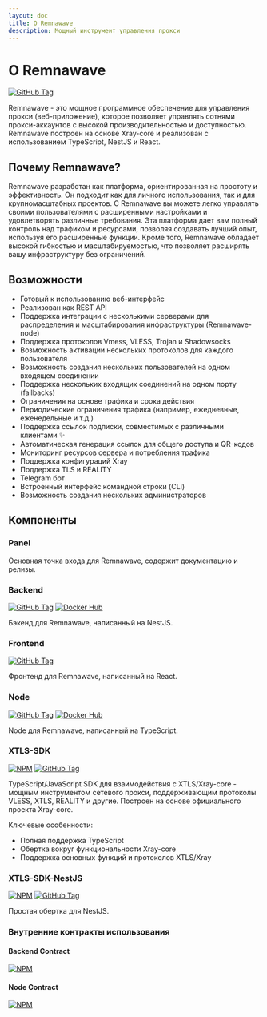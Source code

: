 ```yaml
---
layout: doc
title: О Remnawave
description: Мощный инструмент управления прокси
---
```


# О Remnawave

[![GitHub Tag](https://img.shields.io/github/v/tag/remnawave/panel?sort=semver&style=for-the-badge&logo=github&label=Panel)](https://github.com/remnawave/panel)

Remnawave - это мощное программное обеспечение для управления прокси (веб-приложение), которое позволяет управлять сотнями прокси-аккаунтов с высокой производительностью и доступностью. Remnawave построен на основе Xray-core и реализован с использованием TypeScript, NestJS и React.

## Почему Remnawave?

Remnawave разработан как платформа, ориентированная на простоту и эффективность. Он подходит как для личного использования, так и для крупномасштабных проектов. С Remnawave вы можете легко управлять своими пользователями с расширенными настройками и удовлетворять различные требования. Эта платформа дает вам полный контроль над трафиком и ресурсами, позволяя создавать лучший опыт, используя его расширенные функции. Кроме того, Remnawave обладает высокой гибкостью и масштабируемостью, что позволяет расширять вашу инфраструктуру без ограничений.

## Возможности

- Готовый к использованию веб-интерфейс
- Реализован как REST API
- Поддержка интеграции с несколькими серверами для распределения и масштабирования инфраструктуры (Remnawave-node)
- Поддержка протоколов Vmess, VLESS, Trojan и Shadowsocks
- Возможность активации нескольких протоколов для каждого пользователя
- Возможность создания нескольких пользователей на одном входящем соединении
- Поддержка нескольких входящих соединений на одном порту (fallbacks)
- Ограничения на основе трафика и срока действия
- Периодические ограничения трафика (например, ежедневные, еженедельные и т.д.)
- Поддержка ссылок подписки, совместимых с различными клиентами ✨
- Автоматическая генерация ссылок для общего доступа и QR-кодов
- Мониторинг ресурсов сервера и потребления трафика
- Поддержка конфигураций Xray
- Поддержка TLS и REALITY
- Telegram бот
- Встроенный интерфейс командной строки (CLI)
- Возможность создания нескольких администраторов

## Компоненты

### Panel

Основная точка входа для Remnawave, содержит документацию и релизы.

### Backend

[![GitHub Tag](https://img.shields.io/github/v/tag/remnawave/backend?sort=semver&style=for-the-badge&logo=github&label=Backend)](https://github.com/remnawave/backend)
[![Docker Hub](https://img.shields.io/docker/v/remnawave/backend?sort=semver&style=for-the-badge&logo=github&label=Docker)](https://hub.docker.com/r/remnawave/backend)

Бэкенд для Remnawave, написанный на NestJS.

### Frontend

[![GitHub Tag](https://img.shields.io/github/v/tag/remnawave/frontend?sort=semver&style=for-the-badge&logo=github&label=Frontend)](https://github.com/remnawave/frontend)

Фронтенд для Remnawave, написанный на React.

### Node

[![GitHub Tag](https://img.shields.io/github/v/tag/remnawave/node?sort=semver&style=for-the-badge&logo=github&label=Node)](https://github.com/remnawave/node)
[![Docker Hub](https://img.shields.io/docker/v/remnawave/node?sort=semver&style=for-the-badge&logo=github&label=Docker)](https://hub.docker.com/r/remnawave/node)

Node для Remnawave, написанный на TypeScript.

### XTLS-SDK

[![NPM](https://img.shields.io/npm/v/@remnawave/xtls-sdk?sort=semver&style=for-the-badge&logo=npm&label=NPM)](https://www.npmjs.com/package/@remnawave/xtls-sdk)
[![GitHub Tag](https://img.shields.io/github/v/tag/remnawave/xtls-sdk?sort=semver&style=for-the-badge&logo=github&label=GitHub)](https://github.com/remnawave/xtls-sdk)

TypeScript/JavaScript SDK для взаимодействия с XTLS/Xray-core - мощным инструментом сетевого прокси, поддерживающим протоколы VLESS, XTLS, REALITY и другие. Построен на основе официального проекта Xray-core.

Ключевые особенности:
- Полная поддержка TypeScript
- Обертка вокруг функциональности Xray-core
- Поддержка основных функций и протоколов XTLS/Xray

### XTLS-SDK-NestJS

[![NPM](https://img.shields.io/npm/v/@remnawave/xtls-sdk-nestjs?sort=semver&style=for-the-badge&logo=npm&label=NPM)](https://www.npmjs.com/package/@remnawave/xtls-sdk-nestjs)
[![GitHub Tag](https://img.shields.io/github/v/tag/remnawave/xtls-sdk-nestjs?sort=semver&style=for-the-badge&logo=github&label=GitHub)](https://github.com/remnawave/xtls-sdk-nestjs)

Простая обертка для NestJS.

### Внутренние контракты использования

#### Backend Contract

[![NPM](https://img.shields.io/npm/v/@remnawave/backend-contract?sort=semver&style=for-the-badge&logo=npm&label=NPM)](https://www.npmjs.com/package/@remnawave/backend-contract)

#### Node Contract

[![NPM](https://img.shields.io/npm/v/@remnawave/node-contract?sort=semver&style=for-the-badge&logo=npm&label=NPM)](https://www.npmjs.com/package/@remnawave/node-contract) 